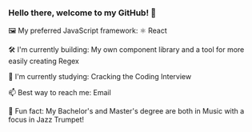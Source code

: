 ### Hello there, welcome to my GitHub! 👋

🖼️ My preferred JavaScript framework: ⚛️ React

🛠 I'm currently building: My own component library and a tool for more easily creating Regex

📖 I'm currently studying: Cracking the Coding Interview

📫 Best way to reach me: Email

🎺 Fun fact: My Bachelor's and Master's degree are both in Music with a focus in Jazz Trumpet!
